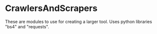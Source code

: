 # CrawlersAndScrapers
These are modules to use for creating a larger tool. Uses python libraries "bs4" and "requests".
